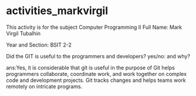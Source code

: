 # activities_markvirgil
This activity is for the subject Computer Programming II
Full Name: Mark Virgil Tubalhin

Year and Section: BSIT 2-2

Did the GIT is useful to the programmers and developers? yes/no: and why?

ans:Yes, it is considerable that git is useful in the purpose of Git helps programmers collaborate, coordinate work, and work together on complex code and development projects. Git tracks changes and helps teams work remotely on intricate programs.
